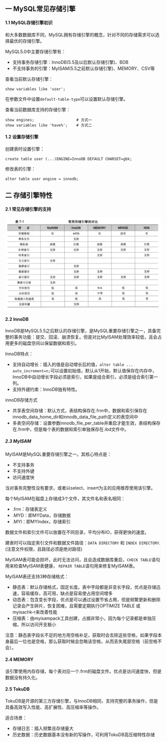 ## 一 MySQL常见存储引擎

#### 1.1 MySQL存储引擎初识

和大多数数据库不同，MySQL拥有存储引擎的概念，针对不同的存储需求可以选择最优的存储引擎。  

MySQL5.0中主要存储引擎有：
- 支持事务存储引擎：InnoDB(5.5及以后默认存储引擎)、BDB
- 不支持事务的引擎：MyISAM(5.5之前默认存储引擎)、MEMORY、CSV等

查看当前默认存储引擎：
```
show variables like 'user';
```
在参数文件中设置`default-table-type`可以设置默认存储引擎。  

查看当前数据库支持的存储引擎：
```
show engines;                   # 方式一
show variables like 'have%';    # 方式二
```

#### 1.2 设置存储引擎

创建表时设置引擎：
```
create table user (...)ENGINE=InnoDB DEFAULT CHARSET=gbk;
```

修改表的引擎：
```
alter table user engine = innodb;
```


## 二 存储引擎特性

#### 2.1 常见存储引擎的支持

![](/images/sql/engine.png)  

#### 2.2 InnoDB

InnoDB是MySQL5.5之后默认的存储引擎，是MySQL重要存储引擎之一，具备完整的事务功能：提交、回滚、崩溃恢复。但是对比MyISAM处理效率较低，且会占用更多的磁盘空间以保留数据和索引。  

InnoDB特点：
- 支持自动增长：插入的值是自动增长后的值，`alter table ... auto_increment=n;`可以设置初始值，默认从1开始，默认值保存在内存中，InnoDB中自动增长字段必须是索引，如果是组合索引，必须是组合索引第一列。
- 支持外键约束：InnoDB独有特性。

innoDB存储方式
- 共享表空间存储：默认方式，表结构保存在.frm中，数据和索引保存在innodb_data_home_dir和innodb_data_file_path定义的表空间中
- 多表空间存储：设置参数innodb_file_per_table并重启才能生效，表结构保存在.frm中，但是每个表的数据和索引单独保存在.ibd文件中。

##### 2.3 MyISAM

MyISAM是MySQL重要存储引擎之一。其核心特点是：
- 不支持事务
- 不支持外键
- 访问速度快

当对事务完整性没有要求，或者以select、insert为主的应用推荐使用该引擎。  

每个MyISAM在磁盘上存储成3个文件，其文件名和表名相同：
- .frm：存储表定义
- .MYD：即MYData，存储数据
- .MYI：即MYIndex，存储索引

数据文件和索引文件可以放置在不同目录，平均分布IO，获得更快的速度。  

建表时可以指定索引文件和数据文件路径：` DATA DIRECTORY ` 和 ` INDEX DIRECTORY `.(注意文件权限，且路径必须是绝对路径)  

MyISAM表可能会损坏，此时无法访问，且会造成数据库重启，`CHECK TABLE`语句用来检查MyISAM表健康，  `REPAIR TABLE`语句用来修复MyISAM表。  

MyISAM表还支持3种存储格式：
- 静态表：默认存储格式，固定长度。表中字段都是非变长字段，优点是存储迅速，容易缓存，高可用，缺点是容易使占用空间增多
- 动态表：包含变长字段，优点是可以通过设置节省占用，但是频繁更新和删除记录会产生碎片，恢复困难，且需要定期执行OPTIMIZE TABLE 或 myisachk-r来改善性能
- 压缩表：由myisampack工具创建，占据非常小，因为每个记录都是单独压缩，所以访问开支极小

注意：静态表字段长不足的地方用空格补足，获取时会去除这些空格，如果字段本身最后一位也是空格，那么获取时候会忽略该空格，从而丢失尾部空格（前空格不会）。  

#### 2.4 MEMORY

该引擎使用内存存储，每个表对应一个.frm的磁盘文件。优点是访问速度快，但是数据没有持久化。


#### 2.5 TokuDB

TokuDB是开源的第三方存储引擎，与InnoDB相同，支持完整的事务操作，但是具备高效写入性能、高扩展性、高压缩率等操作。  

适合场景：
- 存储日志：插入频繁且存储量大
- 历史数据：历史数据基本没有新的写操作，可利用TokuDB高压缩特性存储